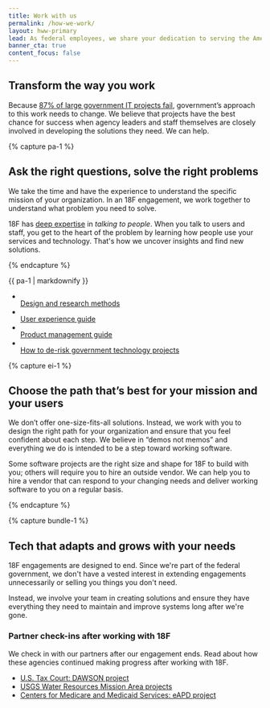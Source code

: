 ```yaml
---
title: Work with us
permalink: /how-we-work/
layout: hww-primary
lead: As federal employees, we share your dedication to serving the American public. 
banner_cta: true
content_focus: false
---
```


<div class="hww-intro" markdown="1">

## Transform the way you work

Because [87% of large government IT projects fail](https://derisking-guide.18f.gov/), government’s approach to this work needs to change. We believe that projects have the best chance for success when agency leaders and staff themselves are closely involved in developing the solutions they need. We can help.

</div>

<div class="separator"></div>
    
{% capture pa-1 %}

## Ask the right questions, solve the right problems

We take the time and have the experience to understand the specific mission of your organization. In an 18F engagement, we work together to understand what problem you need to solve. 

18F has [deep expertise](https://18f.gov/guides) in _talking to people_. When you talk to users and staff, you get to the heart of the problem by learning how people use your services and technology. That's how we uncover insights and find new solutions.

{% endcapture %}

  <div class="grid-row grid-gap">
    <div class="tablet:grid-col-8">
      {{ pa-1 | markdownify }}
    </div>
    <div class="tablet:grid-col-4">
      <ul class="graphic-list">
        <li>
          <div class="graphic-list-img">
            <img src="{{ site.baseurl }}/assets/img/guides/design-methods.svg" alt="">
          </div>
          <span><a href="https://methods.18f.gov/">Design and research methods</a></span>
        </li>
        <li>
          <div class="graphic-list-img">
            <img src="{{ site.baseurl }}/assets/img/guides/user-interviews-love--c.svg" alt="">
          </div>
          <span><a href="https://ux-guide.18f.gov/">User experience guide</a></span>
        </li>
        <li>
          <div class="graphic-list-img">
            <img src="{{ site.baseurl }}/assets/img/guides/product.svg" alt="">
          </div>
          <span><a href="https://product-guide.18f.gov/">Product management guide</a></span>
        </li>
         <li>
          <div class="graphic-list-img">
            <img src="{{ site.baseurl }}/assets/img/guides/derisking.svg" alt="">
          </div>
          <span><a href="https://derisking-guide.18f.gov/">How to de-risk government technology projects</a></span>
        </li>
      </ul>
    </div>
  </div>

{% capture ei-1 %}

## Choose the path that’s best for your mission and your users

We don’t offer one-size-fits-all solutions. Instead, we work with you to design the right path for your organization and ensure that you feel confident about each step. We believe in “demos not memos” and everything we do is intended to be a step toward working software.

Some software projects are the right size and shape for 18F to build with you; others will require you to hire an outside vendor. We can help you to hire a vendor that can respond to your changing needs and deliver working software to you on a regular basis.

{% endcapture %}


{% capture bundle-1 %}

## Tech that adapts and grows with your needs

18F engagements are designed to end. Since we're part of the federal government, we don't have a vested interest in extending engagements unnecessarily or selling you things you don't need. 

Instead, we involve your team in creating solutions and ensure they have everything they need to maintain and improve systems long after we're gone.


### Partner check-ins after working with 18F

We check in with our partners after our engagement ends. Read about how these agencies continued making progress after working with 18F.
      <ul>
        <li><a href="https://18f.gsa.gov/2023/04/25/18f-checks-in-with-the-dawson-project-at-the-us-tax-court/">U.S. Tax Court: DAWSON project</a></li>
        <li><a href="https://18f.gsa.gov/2023/02/24/18f-checks-in-with-emily-read-and-the-usgs-water-resources-mission-area-projects/">USGS Water Resources Mission Area projects</a></li>
        <li><a href="https://18f.gsa.gov/2022/11/29/18f-checks-in-with-jerome-lee-and-the-eapd-project/">Centers for Medicare and Medicaid Services: eAPD project</a></li>
      </ul>


